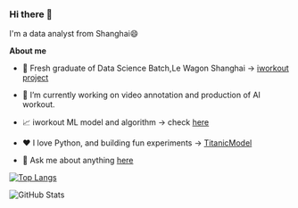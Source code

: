 ### Hi there 👋

I'm a data analyst from Shanghai😄

**About me**

- 💼 Fresh graduate of Data Science Batch,Le Wagon Shanghai -> [iworkout project](https://aiworkoutassistant.herokuapp.com/)

- 🔭 I’m currently working on video annotation and production of AI workout.

- 📈 iworkout ML model and algorithm -> check [here](https://github.com/larisayyen/iworkout)

- ❤️ I love Python, and building fun experiments -> [TitanicModel](https://github.com/larisayyen/TitanicModel)

- 💬 Ask me about anything [here](https://github.com/larisayyen/larisayyen/issues)

<!--
**larisayyen/larisayyen** is a ✨ _special_ ✨ repository because its `README.md` (this file) appears on your GitHub profile.

Here are some ideas to get you started:

- 🔭 I’m currently working on ...
- 🌱 I’m currently learning ...
- 👯 I’m looking to collaborate on ...
- 🤔 I’m looking for help with ...
- 💬 Ask me about ...
- 📫 How to reach me: ...
- 😄 Pronouns: ...
- ⚡ Fun fact: ...
-->

[![Top Langs](https://github-readme-stats.vercel.app/api/top-langs/?username=larisayyen&layout=compact&hide=jupyter%20notebook&card_width=440)](https://github.com/larisayyen/github-readme-stats)


![GitHub Stats](https://github-readme-stats.vercel.app/api?username=larisayyen&show_icons=true&theme=prussian)




